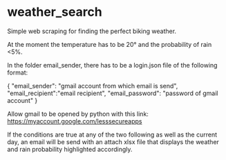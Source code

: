 # weather_search

Simple web scraping for finding the perfect biking weather.

At the moment the temperature has to be 20° and the probability of rain <5%.

In the folder email_sender, there has to be a login.json file of the following format:  

{ "email_sender": "gmail account from which email is send", 
"email_recipient":"email recipient", 
"email_password": "password of gmail account" }

Allow gmail to be opened by python with this link: https://myaccount.google.com/lesssecureapps

If the conditions are true at any of the two following as well as the current day, an email will be send with an attach xlsx file that displays the weather and rain probability highlighted accordingly. 
